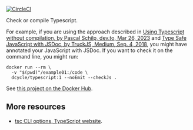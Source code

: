 [![CircleCI](https://circleci.com/gh/dcycle/docker-typescript.svg?style=svg)](https://circleci.com/gh/dcycle/docker-typescript)

Check or compile Typescript.

For example, if you are using the approach described in [Using Typescript without compilation, by Pascal Schilp, dev.to, Mar 26, 2023](https://dev.to/thepassle/using-typescript-without-compilation-3ko4) and [Type Safe JavaScript with JSDoc, by TruckJS, Medium, Sep. 4, 2018](https://medium.com/@trukrs/type-safe-javascript-with-jsdoc-7a2a63209b76), you might have annotated your JavaScript with JSDoc. If you want to check it on the command line, you might run:

    docker run --rm \
      -v "$(pwd)"/example01:/code \
      dcycle/typescript:1 --noEmit --checkJs .


See [this project on the Docker Hub](https://hub.docker.com/r/dcycle/typescript/).

More resources
-----

 * [tsc CLI options, TypeScript website](https://www.typescriptlang.org/docs/handbook/compiler-options.html).
